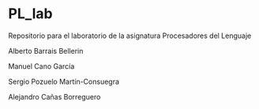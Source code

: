 # PL_lab
Repositorio para el laboratorio de la asignatura Procesadores del Lenguaje

Alberto Barrais Bellerin

Manuel Cano García

Sergio Pozuelo Martín-Consuegra

Alejandro Cañas Borreguero
